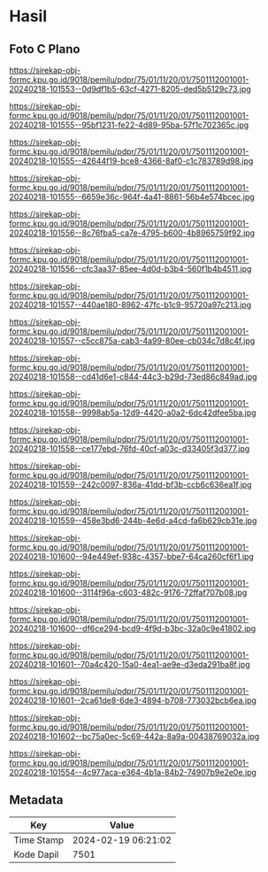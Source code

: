 # Hasil

## Foto C Plano

https://sirekap-obj-formc.kpu.go.id/9018/pemilu/pdpr/75/01/11/20/01/7501112001001-20240218-101553--0d9df1b5-63cf-4271-8205-ded5b5129c73.jpg

https://sirekap-obj-formc.kpu.go.id/9018/pemilu/pdpr/75/01/11/20/01/7501112001001-20240218-101555--95bf1231-fe22-4d89-95ba-57f1c702365c.jpg

https://sirekap-obj-formc.kpu.go.id/9018/pemilu/pdpr/75/01/11/20/01/7501112001001-20240218-101555--42644f19-bce8-4366-8af0-c1c783789d98.jpg

https://sirekap-obj-formc.kpu.go.id/9018/pemilu/pdpr/75/01/11/20/01/7501112001001-20240218-101555--6659e36c-964f-4a41-8861-56b4e574bcec.jpg

https://sirekap-obj-formc.kpu.go.id/9018/pemilu/pdpr/75/01/11/20/01/7501112001001-20240218-101556--8c76fba5-ca7e-4795-b600-4b8965759f92.jpg

https://sirekap-obj-formc.kpu.go.id/9018/pemilu/pdpr/75/01/11/20/01/7501112001001-20240218-101556--cfc3aa37-85ee-4d0d-b3b4-560f1b4b4511.jpg

https://sirekap-obj-formc.kpu.go.id/9018/pemilu/pdpr/75/01/11/20/01/7501112001001-20240218-101557--440ae180-8962-47fc-b1c9-95720a97c213.jpg

https://sirekap-obj-formc.kpu.go.id/9018/pemilu/pdpr/75/01/11/20/01/7501112001001-20240218-101557--c5cc875a-cab3-4a99-80ee-cb034c7d8c4f.jpg

https://sirekap-obj-formc.kpu.go.id/9018/pemilu/pdpr/75/01/11/20/01/7501112001001-20240218-101558--cd41d6e1-c844-44c3-b29d-73ed86c849ad.jpg

https://sirekap-obj-formc.kpu.go.id/9018/pemilu/pdpr/75/01/11/20/01/7501112001001-20240218-101558--9998ab5a-12d9-4420-a0a2-6dc42dfee5ba.jpg

https://sirekap-obj-formc.kpu.go.id/9018/pemilu/pdpr/75/01/11/20/01/7501112001001-20240218-101558--ce177ebd-76fd-40cf-a03c-d33405f3d377.jpg

https://sirekap-obj-formc.kpu.go.id/9018/pemilu/pdpr/75/01/11/20/01/7501112001001-20240218-101559--242c0097-836a-41dd-bf3b-ccb6c636ea1f.jpg

https://sirekap-obj-formc.kpu.go.id/9018/pemilu/pdpr/75/01/11/20/01/7501112001001-20240218-101559--458e3bd6-244b-4e6d-a4cd-fa6b629cb31e.jpg

https://sirekap-obj-formc.kpu.go.id/9018/pemilu/pdpr/75/01/11/20/01/7501112001001-20240218-101600--94e449ef-938c-4357-bbe7-64ca260cf6f1.jpg

https://sirekap-obj-formc.kpu.go.id/9018/pemilu/pdpr/75/01/11/20/01/7501112001001-20240218-101600--3114f96a-c603-482c-9176-72ffaf707b08.jpg

https://sirekap-obj-formc.kpu.go.id/9018/pemilu/pdpr/75/01/11/20/01/7501112001001-20240218-101600--df6ce294-bcd9-4f9d-b3bc-32a0c9e41802.jpg

https://sirekap-obj-formc.kpu.go.id/9018/pemilu/pdpr/75/01/11/20/01/7501112001001-20240218-101601--70a4c420-15a0-4ea1-ae9e-d3eda291ba8f.jpg

https://sirekap-obj-formc.kpu.go.id/9018/pemilu/pdpr/75/01/11/20/01/7501112001001-20240218-101601--2ca61de8-6de3-4894-b708-773032bcb6ea.jpg

https://sirekap-obj-formc.kpu.go.id/9018/pemilu/pdpr/75/01/11/20/01/7501112001001-20240218-101602--bc75a0ec-5c69-442a-8a9a-00438769032a.jpg

https://sirekap-obj-formc.kpu.go.id/9018/pemilu/pdpr/75/01/11/20/01/7501112001001-20240218-101554--4c977aca-e364-4b1a-84b2-74907b9e2e0e.jpg


## Metadata

| Key        | Value               |
| ---------- | ------------------- |
| Time Stamp | 2024-02-19 06:21:02 |
| Kode Dapil | 7501                |



